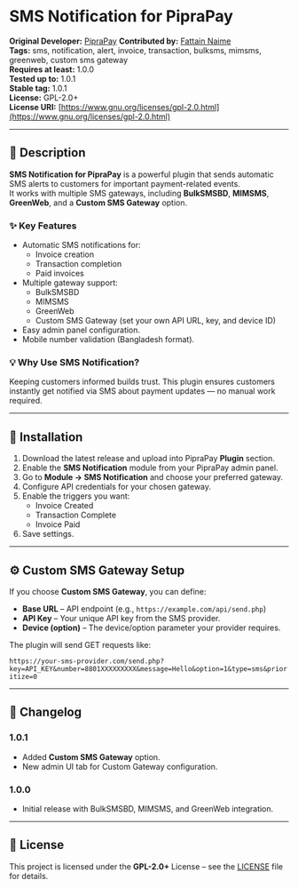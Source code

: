 # SMS Notification for PipraPay

**Original Developer:** [PipraPay](https://piprapay.com)
**Contributed by:** [Fattain Naime](https://iamnaime.me)  
**Tags:** sms, notification, alert, invoice, transaction, bulksms, mimsms, greenweb, custom sms gateway  
**Requires at least:** 1.0.0  
**Tested up to:** 1.0.1  
**Stable tag:** 1.0.1  
**License:** GPL-2.0+  
**License URI:** [https://www.gnu.org/licenses/gpl-2.0.html](https://www.gnu.org/licenses/gpl-2.0.html)  

---

## 📌 Description

**SMS Notification for PipraPay** is a powerful plugin that sends automatic SMS alerts to customers for important payment-related events.  
It works with multiple SMS gateways, including **BulkSMSBD**, **MIMSMS**, **GreenWeb**, and a **Custom SMS Gateway** option.

### ✨ Key Features
- Automatic SMS notifications for:
  - Invoice creation  
  - Transaction completion  
  - Paid invoices  
- Multiple gateway support:
  - BulkSMSBD  
  - MIMSMS  
  - GreenWeb  
  - Custom SMS Gateway (set your own API URL, key, and device ID)  
- Easy admin panel configuration.  
- Mobile number validation (Bangladesh format).  

### 💡 Why Use SMS Notification?
Keeping customers informed builds trust. This plugin ensures customers instantly get notified via SMS about payment updates — no manual work required.

---

## 🚀 Installation

1. Download the latest release and upload into PipraPay **Plugin** section.
2. Enable the **SMS Notification** module from your PipraPay admin panel.
3. Go to **Module → SMS Notification** and choose your preferred gateway.
4. Configure API credentials for your chosen gateway.
5. Enable the triggers you want:
   - Invoice Created
   - Transaction Complete
   - Invoice Paid
6. Save settings.

---

## ⚙️ Custom SMS Gateway Setup

If you choose **Custom SMS Gateway**, you can define:
- **Base URL** – API endpoint (e.g., `https://example.com/api/send.php`)
- **API Key** – Your unique API key from the SMS provider.
- **Device (option)** – The device/option parameter your provider requires.

The plugin will send GET requests like:

`https://your-sms-provider.com/send.php?key=API_KEY&number=8801XXXXXXXXX&message=Hello&option=1&type=sms&prioritize=0`

---

## 📝 Changelog

### 1.0.1
- Added **Custom SMS Gateway** option.
- New admin UI tab for Custom Gateway configuration.

### 1.0.0
- Initial release with BulkSMSBD, MIMSMS, and GreenWeb integration.

---

## 📜 License
This project is licensed under the **GPL-2.0+** License – see the [LICENSE](https://www.gnu.org/licenses/gpl-2.0.html) file for details.
